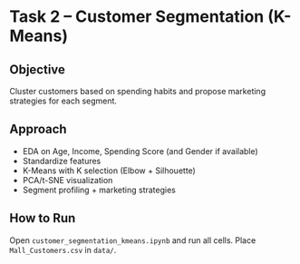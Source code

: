 # Task 2 – Customer Segmentation (K-Means)

## Objective
Cluster customers based on spending habits and propose marketing strategies for each segment.

## Approach
- EDA on Age, Income, Spending Score (and Gender if available)
- Standardize features
- K-Means with K selection (Elbow + Silhouette)
- PCA/t-SNE visualization
- Segment profiling + marketing strategies

## How to Run
Open `customer_segmentation_kmeans.ipynb` and run all cells. Place `Mall_Customers.csv` in `data/`.
